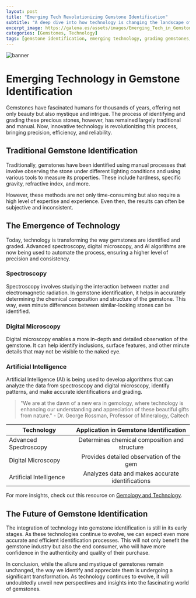 ```yaml
---
layout: post
title: "Emerging Tech Revolutionizing Gemstone Identification"
subtitle: "A deep dive into how technology is changing the landscape of gemstone identification and grading"
excerpt_image: https://galena.es/assets/images/Emerging_Tech_in_Gemstone_Identification.png
categories: [Gemstones, Technology]
tags: [gemstone identification, emerging technology, grading gemstones, earth sciences]
---
```

![banner](https://galena.es/assets/images/Emerging_Tech_in_Gemstone_Identification.png "Image exploring emerging technologies in gemstone identification, showcasing innovative tools and methods transforming the grading and verification process in the gemstone industry.")

# Emerging Technology in Gemstone Identification

Gemstones have fascinated humans for thousands of years, offering not only beauty but also mystique and intrigue. The process of identifying and grading these precious stones, however, has remained largely traditional and manual. Now, innovative technology is revolutionizing this process, bringing precision, efficiency, and reliability.

## Traditional Gemstone Identification

Traditionally, gemstones have been identified using manual processes that involve observing the stone under different lighting conditions and using various tools to measure its properties. These include hardness, specific gravity, refractive index, and more.

However, these methods are not only time-consuming but also require a high level of expertise and experience. Even then, the results can often be subjective and inconsistent.

## The Emergence of Technology

Today, technology is transforming the way gemstones are identified and graded. Advanced spectroscopy, digital microscopy, and AI algorithms are now being used to automate the process, ensuring a higher level of precision and consistency.

### Spectroscopy

Spectroscopy involves studying the interaction between matter and electromagnetic radiation. In gemstone identification, it helps in accurately determining the chemical composition and structure of the gemstone. This way, even minute differences between similar-looking stones can be identified.

### Digital Microscopy

Digital microscopy enables a more in-depth and detailed observation of the gemstone. It can help identify inclusions, surface features, and other minute details that may not be visible to the naked eye.

### Artificial Intelligence

Artificial Intelligence (AI) is being used to develop algorithms that can analyze the data from spectroscopy and digital microscopy, identify patterns, and make accurate identifications and grading.

> "We are at the dawn of a new era in gemology, where technology is enhancing our understanding and appreciation of these beautiful gifts from nature." - Dr. George Rossman, Professor of Mineralogy, Caltech

| Technology        | Application in Gemstone Identification |
| ----------------- |:-------------------------------------:|
| Advanced Spectroscopy | Determines chemical composition and structure |
| Digital Microscopy | Provides detailed observation of the gem |
| Artificial Intelligence | Analyzes data and makes accurate identifications |

For more insights, check out this resource on [Gemology and Technology](https://www.gia.edu/gemology-gem-description).

## The Future of Gemstone Identification

The integration of technology into gemstone identification is still in its early stages. As these technologies continue to evolve, we can expect even more accurate and efficient identification processes. This will not only benefit the gemstone industry but also the end consumer, who will have more confidence in the authenticity and quality of their purchase.

In conclusion, while the allure and mystique of gemstones remain unchanged, the way we identify and appreciate them is undergoing a significant transformation. As technology continues to evolve, it will undoubtedly unveil new perspectives and insights into the fascinating world of gemstones.
